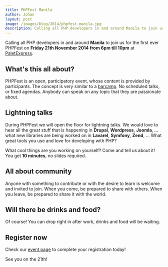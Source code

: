 ```yaml
---
title: PHPFest Manila
author: Johan
layout: post
image: /images/blog/2014/phpfest-manila.jpg
description: Calling all PHP developers in and around Manila to join us for the first ever PHPFest.
---
```


Calling all PHP developers in and around **Manila** to join us for the first ever PHPFest on **Friday 21th November 2014 from 6pm till 10pm** at [PaletExpress](http://www.paletexpress.com/our-spaces/manila-palet-express/).

<!--more-->

## What's this all about?

PHPFest is an open, participatory event, whose content is provided by participants. The concept is very similar to a [barcamp](http://en.wikipedia.org/wiki/BarCamp). No scheduled talks, or fixed agendas. Anybody can speak on any topic that they are passionate about.

## Lightning talks

During PHPFest we will open the floor for lightning talks. We would love to hear all the great stuff that is happening in **Drupal**, **Wordpress**, **Joomla**, … what new libraries are being worked on in **Lavarel**, **Symfony**, **Zend**, … What great tools you use and love for developing with PHP?

What cool things are you working on yourself? Come and tell us about it! You get **10 minutes**, no slides required.

## All about community

Anyone with something to contribute or with the desire to learn is welcome and invited to join. When you come, be prepared to share with others. When you leave, be prepared to share it with the world.

## Will there be drinks and food?

Of course! You can drop right in after work, drinks and food will be waiting.

## Register now

Check our [event page](http://www.nooku.org/phpfest14/) to complete your registration today!

See you on the 21th!
